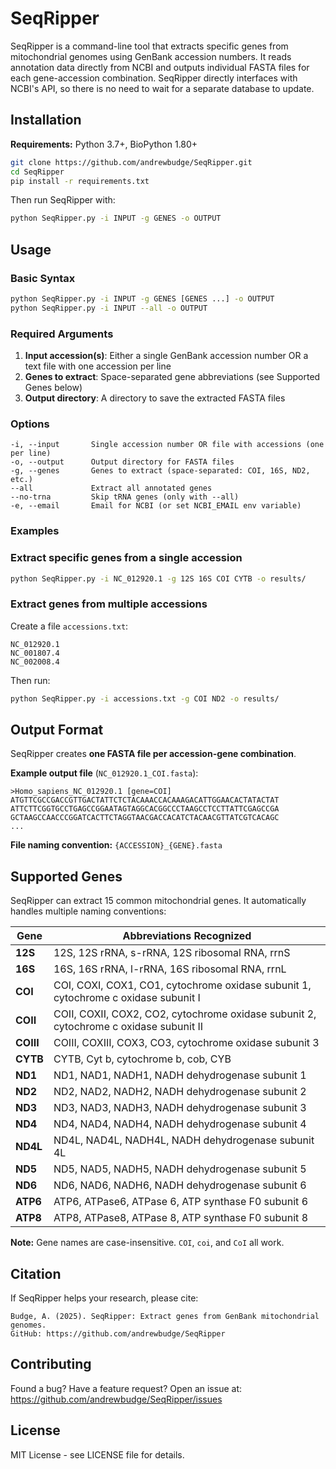 # SeqRipper

SeqRipper is a command-line tool that extracts specific genes from mitochondrial genomes using GenBank accession numbers. It reads annotation data directly from NCBI and outputs individual FASTA files for each gene-accession combination. SeqRipper directly interfaces with NCBI's API, so there is no need to wait for a separate database to update.

## Installation

**Requirements:** Python 3.7+, BioPython 1.80+

```bash
git clone https://github.com/andrewbudge/SeqRipper.git
cd SeqRipper
pip install -r requirements.txt
```

Then run SeqRipper with:

```bash
python SeqRipper.py -i INPUT -g GENES -o OUTPUT
```

## Usage

### Basic Syntax

```bash
python SeqRipper.py -i INPUT -g GENES [GENES ...] -o OUTPUT
python SeqRipper.py -i INPUT --all -o OUTPUT
```

### Required Arguments

1. **Input accession(s)**: Either a single GenBank accession number OR a text file with one accession per line
2. **Genes to extract**: Space-separated gene abbreviations (see Supported Genes below)
3. **Output directory**: A directory to save the extracted FASTA files

### Options

```
-i, --input       Single accession number OR file with accessions (one per line)
-o, --output      Output directory for FASTA files
-g, --genes       Genes to extract (space-separated: COI, 16S, ND2, etc.)
--all             Extract all annotated genes
--no-trna         Skip tRNA genes (only with --all)
-e, --email       Email for NCBI (or set NCBI_EMAIL env variable)
```

### Examples

### Extract specific genes from a single accession

```bash
python SeqRipper.py -i NC_012920.1 -g 12S 16S COI CYTB -o results/
```

### Extract genes from multiple accessions

Create a file `accessions.txt`:

```
NC_012920.1
NC_001807.4
NC_002008.4
```

Then run:

```bash
python SeqRipper.py -i accessions.txt -g COI ND2 -o results/
```
## Output Format

SeqRipper creates **one FASTA file per accession-gene combination**.

**Example output file** (`NC_012920.1_COI.fasta`):

```
>Homo_sapiens_NC_012920.1 [gene=COI]
ATGTTCGCCGACCGTTGACTATTCTCTACAAACCACAAAGACATTGGAACACTATACTAT
ATTCTTCGGTGCCTGAGCCGGAATAGTAGGCACGGCCCTAAGCCTCCTTATTCGAGCCGA
GCTAAGCCAACCCGGATCACTTCTAGGTAACGACCACATCTACAACGTTATCGTCACAGC
...
```

**File naming convention:** `{ACCESSION}_{GENE}.fasta`

## Supported Genes

SeqRipper can extract 15 common mitochondrial genes. It automatically handles multiple naming conventions:

|Gene|Abbreviations Recognized|
|---|---|
|**12S**|12S, 12S rRNA, s-rRNA, 12S ribosomal RNA, rrnS|
|**16S**|16S, 16S rRNA, l-rRNA, 16S ribosomal RNA, rrnL|
|**COI**|COI, COXI, COX1, CO1, cytochrome oxidase subunit 1, cytochrome c oxidase subunit I|
|**COII**|COII, COXII, COX2, CO2, cytochrome oxidase subunit 2, cytochrome c oxidase subunit II|
|**COIII**|COIII, COXIII, COX3, CO3, cytochrome oxidase subunit 3|
|**CYTB**|CYTB, Cyt b, cytochrome b, cob, CYB|
|**ND1**|ND1, NAD1, NADH1, NADH dehydrogenase subunit 1|
|**ND2**|ND2, NAD2, NADH2, NADH dehydrogenase subunit 2|
|**ND3**|ND3, NAD3, NADH3, NADH dehydrogenase subunit 3|
|**ND4**|ND4, NAD4, NADH4, NADH dehydrogenase subunit 4|
|**ND4L**|ND4L, NAD4L, NADH4L, NADH dehydrogenase subunit 4L|
|**ND5**|ND5, NAD5, NADH5, NADH dehydrogenase subunit 5|
|**ND6**|ND6, NAD6, NADH6, NADH dehydrogenase subunit 6|
|**ATP6**|ATP6, ATPase6, ATPase 6, ATP synthase F0 subunit 6|
|**ATP8**|ATP8, ATPase8, ATPase 8, ATP synthase F0 subunit 8|

**Note:** Gene names are case-insensitive. `COI`, `coi`, and `CoI` all work.

## Citation

If SeqRipper helps your research, please cite:

```
Budge, A. (2025). SeqRipper: Extract genes from GenBank mitochondrial genomes.
GitHub: https://github.com/andrewbudge/SeqRipper
```

## Contributing

Found a bug? Have a feature request? Open an issue at:  
https://github.com/andrewbudge/SeqRipper/issues

## License

MIT License - see LICENSE file for details.
